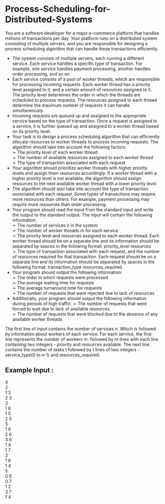 # Process-Scheduling-for-Distributed-Systems
You are a software developer for a major e-commerce platform that handles millions of
transactions per day. Your platform runs on a distributed system consisting of multiple servers,
and you are responsible for designing a process scheduling algorithm that can handle these
transactions efficiently.
* The system consists of multiple servers, each running a different service. Each service handles a
specific type of transaction. For example, one service handles payment processing, another
handles order processing, and so on.
* Each service consists of a pool of worker threads, which are responsible for processing incoming
requests. Each worker thread has a priority level assigned to it, and a certain amount of resources
assigned to it. The priority level determines the order in which the threads are scheduled to process
requests. The resources assigned to each thread determine the maximum number of requests it can
handle simultaneously.
* Incoming requests are queued up and assigned to the appropriate service based on the type of
transaction. Once a request is assigned to a service, it is further queued up and assigned to a worker
thread based on its priority level.
* Your task is to design a process scheduling algorithm that can efficiently allocate resources to
worker threads to process incoming requests. The algorithm should take into account the
following factors:<br>
➢ The priority level of each worker thread<br>
➢ The number of available resources assigned to each worker thread<br>
➢ The type of transaction associated with each request
* Your algorithm should prioritize worker threads with higher priority levels and assign them
resources accordingly. If a worker thread with a higher priority level is not available, the algorithm
should assign resources to the next available worker thread with a lower priority level.
* The algorithm should also take into account the type of transaction associated with each request.
Some types of transactions may require more resources than others. For example, payment
processing may require more resources than order processing.
* Your program should read the input from the standard input and write the output to the standard
output. The input will contain the following information:<br>
➢ The number of services n in the system<br>
➢ The number of worker threads m for each service<br>
➢ The priority level and resources assigned to each worker thread. Each worker thread
should be on a separate line and its information should be separated by spaces in the
following format: priority_level resources<br>
➢ The type of transaction associated with each request, and the number of resources required
for that transaction. Each request should be on a separate line and its information should
be separated by spaces in the following format: transaction_type resources_required
* Your program should output the following information:<br>
➢ The order in which requests were processed<br>
➢ The average waiting time for requests<br>
➢ The average turnaround time for requests<br>
➢ The number of requests that were rejected due to lack of resources
* Additionally, your program should output the following information during periods of high traffic:
➢ The number of requests that were forced to wait due to lack of available resources<br>
➢ The number of requests that were blocked due to the absence of any available worker
threads

The first line of input contains the number of services n. Which is followed by information about workers of each service. For each service, the first line represents the number of workers m. followed by m lines with each line containing two integers - priority and resources available. The next line contains the number of tasks t followed by t lines of two integers - service_type(0 to n-1) and resources_required.

## Example Input :
4<br>
2<br>
1 3<br>
2 3<br>
3<br>
1 6 <br>
1 5<br>
2 5<br>
5<br>
1 6<br>
2 6<br>
3 6<br>
1 4<br>
1 7<br>
2<br>
1 8<br>
1 4<br>
5<br>
0 6<br>
0 7<br>
1 2<br>
3 7<br>
1 4<br>
